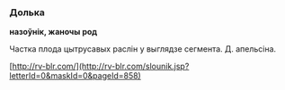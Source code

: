 ### Долька
**назоўнік, жаночы род**

Частка плода цытрусавых раслін у выглядзе сегмента. Д. апельсіна.

<a rel="author">[http://rv-blr.com/](http://rv-blr.com/slounik.jsp?letterId=0&maskId=0&pageId=858)</a>
